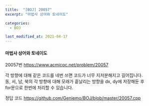 ```yaml
---
title:  "[BOJ] 20057"
excerpt: "마법사 상어와 토네이도"

categories:
  - BOJ

last_modified_at: 2021-04-17
---
```


#### 마법사 상어와 토네이도

20057번 <https://www.acmicpc.net/problem/20057>

각 방향에 대해 같은 코드를 네번 쓰면 코드가 너무 지저분해지고 길어집니다.<br>
동, 서, 남, 북의 각 방향에 대해 모래가 흩날리는 방향을 dx, dy에 저장해둔 후<br>
for문으로 한번에 처리할 수 있습니다.

정답 코드 <https://github.com/Geniemo/BOJ/blob/master/20057.cpp>